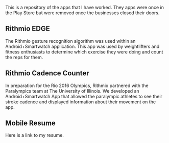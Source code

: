 This is a repository of the apps that I have worked. They apps were once in the Play Store but were removed once the businesses closed their doors.

## Rithmio EDGE

The Rithmio gesture recognition algorithm was used within an Android+Smartwatch application.  This app was used by weightlifters and fitness enthusiasts to determine which exercise they were doing and count the reps for them.

## Rithmio Cadence Counter

In preparation for the Rio 2016 Olympics, Rithmio partnered with the Paralympics team at The University of Illinois.  We developed an Android+Smartwatch App that allowed the paralympic athletes to see their stroke cadence and displayed information about their movement on the app.

## Mobile Resume

Here is a link to my resume.
